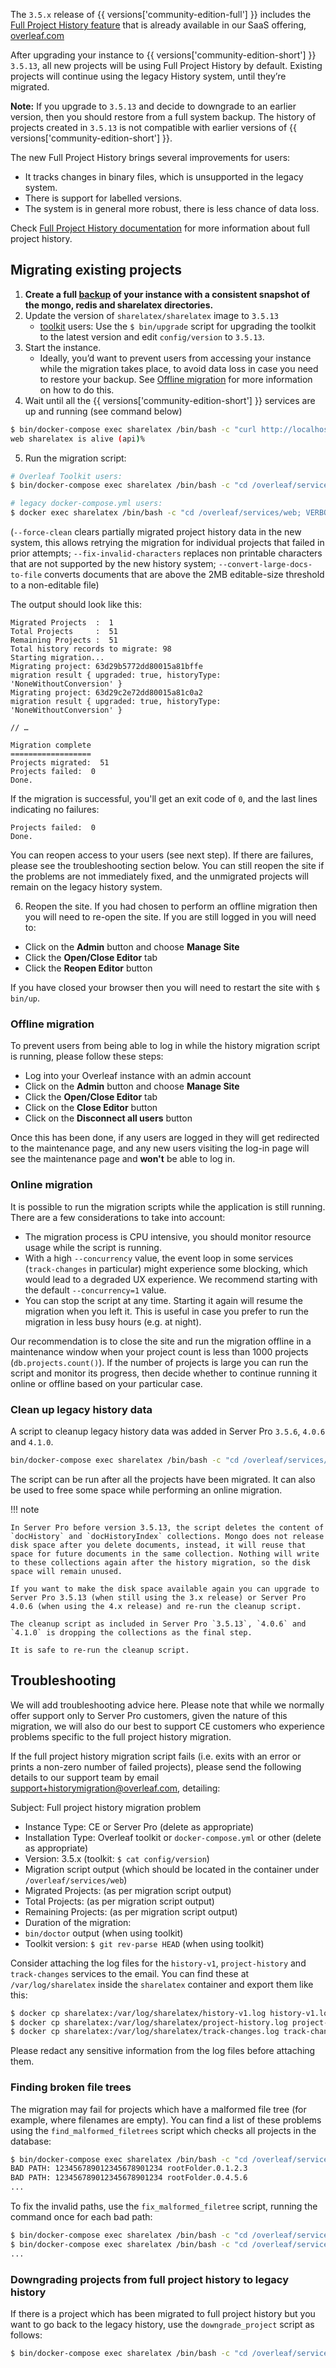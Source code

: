 The `3.5.x` release of {{ versions['community-edition-full'] }} includes the [Full Project History feature](https://www.overleaf.com/learn/latex/Using_the_History_feature) that is already available in our SaaS offering, [overleaf.com](http://overleaf.com/)

After upgrading your instance to {{ versions['community-edition-short'] }} `3.5.13`, all new projects will be using Full Project History by default. Existing projects will continue using the legacy History system, until they’re migrated.

**Note:** If you upgrade to `3.5.13` and decide to downgrade to an earlier version, then you should restore from a full system backup. The history of projects created in `3.5.13` is not compatible with earlier versions of {{ versions['community-edition-short'] }}. 

The new Full Project History brings several improvements for users:
- It tracks changes in binary files, which is unsupported in the legacy system.
- There is support for labelled versions.
- The system is in general more robust, there is less chance of data loss.

Check [Full Project History documentation](https://www.overleaf.com/learn/latex/Using_the_History_feature) for more information about full project history.

## Migrating existing projects ##

1. **Create a full [backup](https://github.com/overleaf/overleaf/wiki/Data-and-Backups) of your instance with a consistent snapshot of the mongo, redis and sharelatex directories.**
2. Update the version of `sharelatex/sharelatex` image to `3.5.13` 
    - [toolkit](https://github.com/overleaf/toolkit) users: Use the `$ bin/upgrade` script for upgrading the toolkit to the latest version and edit `config/version` to `3.5.13`.
3. Start the instance.
    - Ideally, you’d want to prevent users from accessing your instance while the migration takes place, to avoid data loss in case you need to restore your backup. See [Offline migration](https://github.com/overleaf/overleaf/wiki/Full-Project-History-Migration/#offline-migration) for more information on how to do this.
4. Wait until all the {{ versions['community-edition-short'] }} services are up and running (see command below)

```bash
$ bin/docker-compose exec sharelatex /bin/bash -c "curl http://localhost:3000/status"
web sharelatex is alive (api)%
```

5. Run the migration script: 

```bash
# Overleaf Toolkit users:
$ bin/docker-compose exec sharelatex /bin/bash -c "cd /overleaf/services/web; VERBOSE_LOGGING=true node scripts/history/migrate_history.js --force-clean --fix-invalid-characters --convert-large-docs-to-file"

# legacy docker-compose.yml users:
$ docker exec sharelatex /bin/bash -c "cd /overleaf/services/web; VERBOSE_LOGGING=true node scripts/history/migrate_history.js --force-clean --fix-invalid-characters --convert-large-docs-to-file"
```

(`--force-clean` clears partially migrated project history data in the new system, this allows retrying the migration for individual projects that failed in prior attempts; `--fix-invalid-characters` replaces non printable characters that are not supported by the new history system; `--convert-large-docs-to-file` converts documents that are above the 2MB editable-size threshold to a non-editable file)

The output should look like this:

```
Migrated Projects  :  1
Total Projects     :  51
Remaining Projects :  51
Total history records to migrate: 98
Starting migration...
Migrating project: 63d29b5772dd80015a81bffe
migration result { upgraded: true, historyType: 'NoneWithoutConversion' }
Migrating project: 63d29c2e72dd80015a81c0a2
migration result { upgraded: true, historyType: 'NoneWithoutConversion' }

// …

Migration complete
==================
Projects migrated:  51
Projects failed:  0
Done.
```

If the migration is successful, you'll get an exit code of `0`, and the last lines indicating no failures:

```
Projects failed:  0
Done.
```

You can reopen access to your users (see next step).  If there are failures, please see the troubleshooting section below. You can still reopen the site if the problems are not immediately fixed, and the unmigrated projects will remain on the legacy history system.

6. Reopen the site. If you had chosen to perform an offline migration then you will need to re-open the site. If you are still logged in you will need to:
- Click on the **Admin** button and choose **Manage Site**
- Click the **Open/Close Editor** tab
- Click the **Reopen Editor** button

If you have closed your browser then you will need to restart the site with ``$ bin/up``.

### Offline migration ###

To prevent users from being able to log in while the history migration script is running, please follow these steps:
- Log into your Overleaf instance with an admin account
- Click on the **Admin** button and choose **Manage Site**
- Click the **Open/Close Editor** tab
- Click on the **Close Editor** button
- Click on the **Disconnect all users** button
    
Once this has been done, if any users are logged in they will get redirected to the maintenance page, and any new users visiting the log-in page will see the maintenance page and **won't** be able to log in. 

### Online migration ##

It is possible to run the migration scripts while the application is still running. There are a few considerations to take into account:

- The migration process is CPU intensive, you should monitor resource usage while the script is running. 
- With a high `--concurrency` value, the event loop in some services (`track-changes` in particular) might experience some blocking, which would lead to a degraded UX experience. We recommend starting with the default `--concurrency=1` value. 
- You can stop the script at any time. Starting it again will resume the migration when you left it. This is useful in case you prefer to run the migration in less busy hours (e.g. at night).

Our recommendation is to close the site and run the migration offline in a maintenance window when your project count is less than 1000 projects (`db.projects.count()`). If the number of projects is large you can run the script and monitor its progress, then decide whether to continue running it online or offline based on your particular case. 

### Clean up legacy history data ###

A script to cleanup legacy history data was added in Server Pro `3.5.6`, `4.0.6` and `4.1.0`.

```bash
bin/docker-compose exec sharelatex /bin/bash -c "cd /overleaf/services/web; node scripts/history/clean_sl_history_data.js"
```

The script can be run after all the projects have been migrated. It can also be used to free some space while performing an online migration.

!!! note

    In Server Pro before version 3.5.13, the script deletes the content of `docHistory` and `docHistoryIndex` collections. Mongo does not release disk space after you delete documents, instead, it will reuse that space for future documents in the same collection. Nothing will write to these collections again after the history migration, so the disk space will remain unused.

    If you want to make the disk space available again you can upgrade to Server Pro 3.5.13 (when still using the 3.x release) or Server Pro 4.0.6 (when using the 4.x release) and re-run the cleanup script.

    The cleanup script as included in Server Pro `3.5.13`, `4.0.6` and `4.1.0` is dropping the collections as the final step.

    It is safe to re-run the cleanup script.

## Troubleshooting

We will add troubleshooting advice here. Please note that while we normally offer support only to Server Pro customers, given the nature of this migration, we will also do our best to support CE customers who experience problems specific to the full project history migration.

If the full project history migration script fails (i.e. exits with an error or prints a non-zero number of failed projects), please send the following details to our support team by email [support+historymigration@overleaf.com](mailto:support+historymigration@overleaf.com?subject=Full%20project%20history%20migration%20problem&body=Instance%20Type%3A%20CE%20or%20Server%20Pro%20%28delete%20as%20appropriate%29%0A%0AInstallation%20Type%3A%20Overleaf%20toolkit%20or%20docker-compose.yml%20or%20other%20%28delete%20as%20appropriate%29%0A%0AScript%20output%3A%0A%0Abin%2Fdoctor%20output%20%28if%20using%20toolkit%29%3A%0A), detailing:

Subject: Full project history migration problem

- Instance Type: CE or Server Pro (delete as appropriate)
- Installation Type: Overleaf toolkit or `docker-compose.yml` or other (delete as appropriate)
- Version: 3.5.x (toolkit: `$ cat config/version`)
- Migration script output (which should be located in the container under `/overleaf/services/web`)
- Migrated Projects: (as per migration script output)
- Total Projects: (as per migration script output)
- Remaining Projects: (as per migration script output)
- Duration of the migration:
- `bin/doctor` output (when using toolkit)
- Toolkit version: `$ git rev-parse HEAD` (when using toolkit)

Consider attaching the log files for the `history-v1`, `project-history` and `track-changes` services to the email. You can find these at `/var/log/sharelatex` inside the `sharelatex` container and export them like this:
```bash
$ docker cp sharelatex:/var/log/sharelatex/history-v1.log history-v1.log
$ docker cp sharelatex:/var/log/sharelatex/project-history.log project-history.log
$ docker cp sharelatex:/var/log/sharelatex/track-changes.log track-changes.log
```
Please redact any sensitive information from the log files before attaching them.

### Finding broken file trees

The migration may fail for projects which have a malformed file tree (for example, where filenames are empty).  You can find a list of these problems using the `find_malformed_filetrees` script which checks all projects in the database:


```bash
$ bin/docker-compose exec sharelatex /bin/bash -c "cd /overleaf/services/web; node scripts/find_malformed_filetrees.js"
BAD PATH: 123456789012345678901234 rootFolder.0.1.2.3
BAD PATH: 123456789012345678901234 rootFolder.0.4.5.6
...
```

To fix the invalid paths, use the `fix_malformed_filetree` script, running the command once for each bad path:

```bash
$ bin/docker-compose exec sharelatex /bin/bash -c "cd /overleaf/services/web; node scripts/fix_malformed_filetree.js 123456789012345678901234 rootFolder.0.1.2.3"
$ bin/docker-compose exec sharelatex /bin/bash -c "cd /overleaf/services/web; node scripts/fix_malformed_filetree.js 123456789012345678901234 rootFolder.0.4.5.6"
...
```

### Downgrading projects from full project history to legacy history

If there is a project which has been migrated to full project history but you want to go back to the legacy history, use the `downgrade_project` script as follows:

```bash
$ bin/docker-compose exec sharelatex /bin/bash -c "cd /overleaf/services/web; PROJECT_ID=YOURPROJECTID node scripts/history/downgrade_project.js"
```



